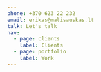 ```yaml
---
phone: +370 623 22 232
email: erikas@malisauskas.lt
talk: Let's talk
nav:
  - page: clients
    label: Clients
  - page: portfolio
    label: Work
---
```

